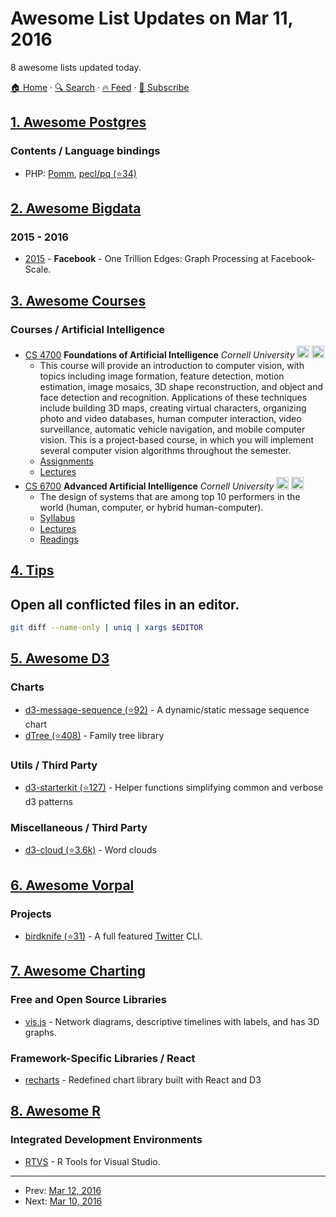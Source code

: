 # Awesome List Updates on Mar 11, 2016

8 awesome lists updated today.

[🏠 Home](/README.md) · [🔍 Search](https://www.trackawesomelist.com/search/) · [🔥 Feed](https://www.trackawesomelist.com/rss.xml) · [📮 Subscribe](https://trackawesomelist.us17.list-manage.com/subscribe?u=d2f0117aa829c83a63ec63c2f&id=36a103854c)



## [1. Awesome Postgres](/content/dhamaniasad/awesome-postgres/README.md)

### Contents / Language bindings

*   PHP: [Pomm](http://www.pomm-project.org), [pecl/pq (⭐34)](https://github.com/m6w6/ext-pq)

## [2. Awesome Bigdata](/content/newTendermint/awesome-bigdata/README.md)

### 2015 - 2016

*   [2015](http://www.vldb.org/pvldb/vol8/p1804-ching.pdf) - **Facebook** - One Trillion Edges: Graph Processing at Facebook-Scale.

## [3. Awesome Courses](/content/prakhar1989/awesome-courses/README.md)

### Courses / Artificial Intelligence

*   [CS 4700](http://www.cs.cornell.edu/courses/CS4700/2014fa/) **Foundations of Artificial Intelligence** *Cornell University* <img src="https://assets-cdn.github.com/images/icons/emoji/unicode/1f4bb.png" width="20" height="20" alt="Assignments" title="Assignments"/> <img src="https://assets-cdn.github.com/images/icons/emoji/unicode/1f4dd.png" width="20" height="20" alt="Lecture Notes" title="Lecture Notes" />
    *   This course will provide an introduction to computer vision, with topics including image formation, feature detection, motion estimation, image mosaics, 3D shape reconstruction, and object and face detection and recognition. Applications of these techniques include building 3D maps, creating virtual characters, organizing photo and video databases, human computer interaction, video surveillance, automatic vehicle navigation, and mobile computer vision. This is a project-based course, in which you will implement several computer vision algorithms throughout the semester.
    *   [Assignments](http://www.cs.cornell.edu/courses/CS4700/2014fa/)
    *   [Lectures](http://www.cs.cornell.edu/courses/CS4700/2014fa/)
*   [CS 6700](http://www.cs.cornell.edu/courses/CS6700/2013sp/) **Advanced Artificial Intelligence** *Cornell University* <img src="https://assets-cdn.github.com/images/icons/emoji/unicode/1f4dd.png" width="20" height="20" alt="Lecture Notes" title="Lecture Notes" /> <img src="https://assets-cdn.github.com/images/icons/emoji/unicode/1f4da.png" width="20" height="20" alt="Readings" title="Readings" />
    *   The design of systems that are among top 10 performers in the world (human, computer, or hybrid human-computer).
    *   [Syllabus](http://www.cs.cornell.edu/courses/CS6700/2013sp/lectures/CS6700-Overview_v2.pptx)
    *   [Lectures](http://www.cs.cornell.edu/courses/CS6700/2013sp/)
    *   [Readings](http://www.cs.cornell.edu/courses/CS6700/2013sp/)

## [4. Tips](/content/git-tips/tips/README.md)

## Open all conflicted files in an editor.

```sh
git diff --name-only | uniq | xargs $EDITOR
```

## [5. Awesome D3](/content/wbkd/awesome-d3/README.md)

### Charts

*   [d3-message-sequence (⭐92)](https://github.com/koudelka/d3-message-sequence) - A dynamic/static message sequence chart
*   [dTree (⭐408)](https://github.com/ErikGartner/dTree) - Family tree library

### Utils / Third Party

*   [d3-starterkit (⭐127)](https://github.com/1wheel/d3-starterkit) - Helper functions simplifying common and verbose d3 patterns

### Miscellaneous / Third Party

*   [d3-cloud (⭐3.6k)](https://github.com/jasondavies/d3-cloud) - Word clouds

## [6. Awesome Vorpal](/content/vorpaljs/awesome-vorpal/README.md)

### Projects

*   [birdknife (⭐31)](https://github.com/vanita5/birdknife) - A full featured [Twitter](https://twitter.com/) CLI.

## [7. Awesome Charting](/content/zingchart/awesome-charting/README.md)

### Free and Open Source Libraries

*   [vis.js](http://visjs.org/) - Network diagrams, descriptive timelines with labels, and has 3D graphs.

### Framework-Specific Libraries / React

*   [recharts](http://recharts.org) - Redefined chart library built with React and D3

## [8. Awesome R](/content/qinwf/awesome-R/README.md)

### Integrated Development Environments

*   [RTVS](http://microsoft.github.io/RTVS-docs/) - R Tools for Visual Studio.

---

- Prev: [Mar 12, 2016](/content/2016/03/12/README.md)
- Next: [Mar 10, 2016](/content/2016/03/10/README.md)